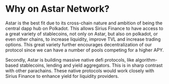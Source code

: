 # Why on Astar Network?

Astar is the best fit due to its cross-chain nature and ambition of being the central dapp hub on Polkadot. This allows Sirius Finance to have access to a great variety of stablecoins, not only on Astar, but also on polkadot, or even other chains, to increase liquidity, improve TVL and increase trading options. This great variety further encourages decentralization of our protocol since we can have a number of pools competing for a higher APY.

Secondly, Astar is building massive native defi protocols, like algorithm-based stablecoins, lending and yield aggregators. This is in sharp contrast with other parachains. These native protocols would work closely with Sirius Finance to enhance yield for liquidity providers.
